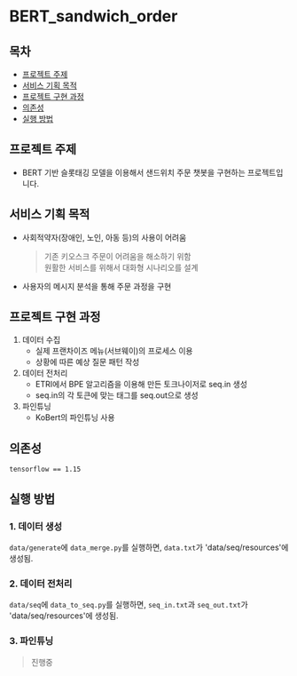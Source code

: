 # BERT_sandwich_order  

## 목차
 - [프로젝트 주제](#프로젝트-주제)  
 - [서비스 기획 목적](#서비스-기획-목적)
 - [프로젝트 구현 과정](#프로젝트-구현-과정)
 - [의존성](#의존성)
 - [실행 방법](#실행-방법)

## 프로젝트 주제 

- BERT 기반 슬롯태깅 모델을 이용해서 샌드위치 주문 챗봇을 구현하는 프로젝트입니다.  

## 서비스 기획 목적

 - 사회적약자(장애인, 노인, 아동 등)의 사용이 어려움  
     > 기존 키오스크 주문이 어려움을 해소하기 위함  
     > 원활한 서비스를 위해서 대화형 시나리오를 설계  
 - 사용자의 메시지 분석을 통해 주문 과정을 구현  


## 프로젝트 구현 과정

 1. 데이터 수집  
    - 실제 프랜차이즈 메뉴(서브웨이)의 프로세스 이용
    - 상황에 따른 예상 질문 패턴 작성  
 2. 데이터 전처리
    - ETRI에서 BPE 알고리즘을 이용해 만든 토크나이저로 seq.in 생성
    - seq.in의 각 토큰에 맞는 태그를 seq.out으로 생성
 3. 파인튜닝
    - KoBert의 파인튜닝 사용

## 의존성
`tensorflow == 1.15` 


## 실행 방법
### 1. 데이터 생성
`data/generate`에 `data_merge.py`를 실행하면, `data.txt`가 'data/seq/resources'에 생성됨.

### 2. 데이터 전처리
`data/seq`에 `data_to_seq.py`를 실행하면, `seq_in.txt`과 `seq_out.txt`가 'data/seq/resources'에 생성됨.

### 3. 파인튜닝
> 진행중
